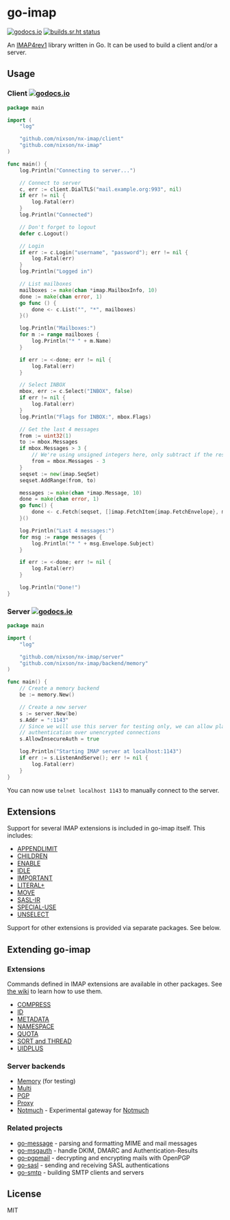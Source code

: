 # go-imap

[![godocs.io](https://godocs.io/github.com/nixson/nx-imap?status.svg)](https://godocs.io/github.com/nixson/nx-imap)
[![builds.sr.ht status](https://builds.sr.ht/~emersion/go-imap/commits/master.svg)](https://builds.sr.ht/~emersion/go-imap/commits/master?)

An [IMAP4rev1](https://tools.ietf.org/html/rfc3501) library written in Go. It
can be used to build a client and/or a server.

## Usage

### Client [![godocs.io](https://godocs.io/github.com/nixson/nx-imap/client?status.svg)](https://godocs.io/github.com/nixson/nx-imap/client)

```go
package main

import (
	"log"

	"github.com/nixson/nx-imap/client"
	"github.com/nixson/nx-imap"
)

func main() {
	log.Println("Connecting to server...")

	// Connect to server
	c, err := client.DialTLS("mail.example.org:993", nil)
	if err != nil {
		log.Fatal(err)
	}
	log.Println("Connected")

	// Don't forget to logout
	defer c.Logout()

	// Login
	if err := c.Login("username", "password"); err != nil {
		log.Fatal(err)
	}
	log.Println("Logged in")

	// List mailboxes
	mailboxes := make(chan *imap.MailboxInfo, 10)
	done := make(chan error, 1)
	go func () {
		done <- c.List("", "*", mailboxes)
	}()

	log.Println("Mailboxes:")
	for m := range mailboxes {
		log.Println("* " + m.Name)
	}

	if err := <-done; err != nil {
		log.Fatal(err)
	}

	// Select INBOX
	mbox, err := c.Select("INBOX", false)
	if err != nil {
		log.Fatal(err)
	}
	log.Println("Flags for INBOX:", mbox.Flags)

	// Get the last 4 messages
	from := uint32(1)
	to := mbox.Messages
	if mbox.Messages > 3 {
		// We're using unsigned integers here, only subtract if the result is > 0
		from = mbox.Messages - 3
	}
	seqset := new(imap.SeqSet)
	seqset.AddRange(from, to)

	messages := make(chan *imap.Message, 10)
	done = make(chan error, 1)
	go func() {
		done <- c.Fetch(seqset, []imap.FetchItem{imap.FetchEnvelope}, messages)
	}()

	log.Println("Last 4 messages:")
	for msg := range messages {
		log.Println("* " + msg.Envelope.Subject)
	}

	if err := <-done; err != nil {
		log.Fatal(err)
	}

	log.Println("Done!")
}
```

### Server [![godocs.io](https://godocs.io/github.com/nixson/nx-imap/server?status.svg)](https://godocs.io/github.com/nixson/nx-imap/server)

```go
package main

import (
	"log"

	"github.com/nixson/nx-imap/server"
	"github.com/nixson/nx-imap/backend/memory"
)

func main() {
	// Create a memory backend
	be := memory.New()

	// Create a new server
	s := server.New(be)
	s.Addr = ":1143"
	// Since we will use this server for testing only, we can allow plain text
	// authentication over unencrypted connections
	s.AllowInsecureAuth = true

	log.Println("Starting IMAP server at localhost:1143")
	if err := s.ListenAndServe(); err != nil {
		log.Fatal(err)
	}
}
```

You can now use `telnet localhost 1143` to manually connect to the server.

## Extensions

Support for several IMAP extensions is included in go-imap itself. This
includes:

* [APPENDLIMIT](https://tools.ietf.org/html/rfc7889)
* [CHILDREN](https://tools.ietf.org/html/rfc3348)
* [ENABLE](https://tools.ietf.org/html/rfc5161)
* [IDLE](https://tools.ietf.org/html/rfc2177)
* [IMPORTANT](https://tools.ietf.org/html/rfc8457)
* [LITERAL+](https://tools.ietf.org/html/rfc7888)
* [MOVE](https://tools.ietf.org/html/rfc6851)
* [SASL-IR](https://tools.ietf.org/html/rfc4959)
* [SPECIAL-USE](https://tools.ietf.org/html/rfc6154)
* [UNSELECT](https://tools.ietf.org/html/rfc3691)

Support for other extensions is provided via separate packages. See below.

## Extending go-imap

### Extensions

Commands defined in IMAP extensions are available in other packages. See [the
wiki](https://github.com/nixson/nx-imap/wiki/Using-extensions#using-client-extensions)
to learn how to use them.

* [COMPRESS](https://github.com/nixson/nx-imap-compress)
* [ID](https://github.com/ProtonMail/go-imap-id)
* [METADATA](https://github.com/nixson/nx-imap-metadata)
* [NAMESPACE](https://github.com/foxcpp/go-imap-namespace)
* [QUOTA](https://github.com/nixson/nx-imap-quota)
* [SORT and THREAD](https://github.com/nixson/nx-imap-sortthread)
* [UIDPLUS](https://github.com/nixson/nx-imap-uidplus)

### Server backends

* [Memory](https://github.com/nixson/nx-imap/tree/master/backend/memory) (for testing)
* [Multi](https://github.com/nixson/nx-imap-multi)
* [PGP](https://github.com/nixson/nx-imap-pgp)
* [Proxy](https://github.com/nixson/nx-imap-proxy)
* [Notmuch](https://github.com/stbenjam/go-imap-notmuch) - Experimental gateway for [Notmuch](https://notmuchmail.org/)

### Related projects

* [go-message](https://github.com/emersion/go-message) - parsing and formatting MIME and mail messages
* [go-msgauth](https://github.com/emersion/go-msgauth) - handle DKIM, DMARC and Authentication-Results
* [go-pgpmail](https://github.com/emersion/go-pgpmail) - decrypting and encrypting mails with OpenPGP
* [go-sasl](https://github.com/emersion/go-sasl) - sending and receiving SASL authentications
* [go-smtp](https://github.com/emersion/go-smtp) - building SMTP clients and servers

## License

MIT
